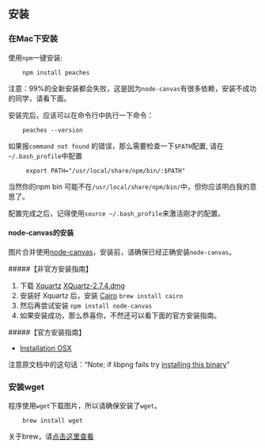 ## 安装
### 在Mac下安装
使用`npm`一键安装: 
        
        npm install peaches

注意：99%的全新安装都会失败，这是因为`node-canvas`有很多依赖，安装不成功的同学，请看下面。

安装完后，应该可以在命令行中执行一下命令：

        peaches --version
        
如果报`command not found` 的错误，那么需要检查一下`$PATH`配置, 请在 `~/.bash_profile`中配置
 
         export PATH="/usr/local/share/npm/bin/:$PATH"
       
当然你的npm bin 可能不在`/usr/local/share/npm/bin/`中，但你应该明白我的意思了。

配置完成之后，记得使用`source ~/.bash_profile`来激活刚才的配置。

#### node-canvas的安装
图片合并使用[node-canvas](https://github.com/LearnBoost/node-canvas)，安装前，请确保已经正确安装`node-canvas`。

#####【非官方安装指南】
1. 下载 [Xquartz](http://xquartz.macosforge.org/landing/)  [XQuartz-2.7.4.dmg](http://xquartz.macosforge.org/downloads/SL/XQuartz-2.7.4.dmg)
2. 安装好 Xquartz 后，安装 [Cairo](http://www.cairographics.org/) `brew install cairo`
3. 然后再尝试安装 `npm install node-canvas`
4. 如果安装成功，那么恭喜你，不然还可以看下面的官方安装指南。

#####【官方安装指南】

* [Installation OSX](https://github.com/LearnBoost/node-canvas/wiki/Installation---OSX)

注意原文档中的这句话：“Note; if libpng fails try [installing this binary](http://ethan.tira-thompson.com/Mac_OS_X_Ports.html)”



###  安装wget
程序使用`wget`下载图片，所以请确保安装了`wget`。
        
        brew install wget

关于brew，请[点击这里查看](http://mxcl.github.com/homebrew/)